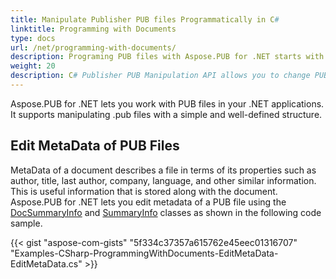 ```yaml
---
title: Manipulate Publisher PUB files Programmatically in C#
linktitle: Programming with Documents
type: docs
url: /net/programming-with-documents/
description: Programing PUB files with Aspose.PUB for .NET starts with editing the file Metadata that describes its properties like author, tile, company, language, etc.
weight: 20
description: C# Publisher PUB Manipulation API allows you to change PUB files. For example, with the following sample code, you can edit meta data of PUB files programmatically.
---
```


Aspose.PUB for .NET lets you work with PUB files in your .NET applications. It supports manipulating .pub files with a simple and well-defined structure. 
## **Edit MetaData of PUB Files**
MetaData of a document describes a file in terms of its properties such as author, title, last author, company, language, and other similar information. This is useful information that is stored along with the document. Aspose.PUB for .NET lets you edit metadata of a PUB file using the [DocSummaryInfo](https://apireference.aspose.com/net/pub/aspose.pub/docsummaryinfo) and [SummaryInfo](https://apireference.aspose.com/net/pub/aspose.pub/summaryinfo) classes as shown in the following code sample.

{{< gist "aspose-com-gists" "5f334c37357a615762e45eec01316707" "Examples-CSharp-ProgrammingWithDocuments-EditMetaData-EditMetaData.cs" >}}




